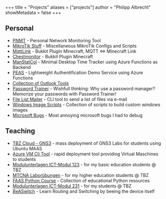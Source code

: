 +++
title = "Projects"
aliases = ["projects"]
author = "Philipp Albrecht"
showMetadata = false
+++

## Personal
 - [PNMT](https://github.com/muqiuq/PNMTD) - Personal Network Monitoring Tool
 - [MikroTik Stuff](https://github.com/muqiuq/mikrotikstuff) - Miscellaneous MikroTik Configs and Scripts
 - [MqttLink](https://github.com/muqiuq/mqttlink) - Bukkit Plugin Minecraft, MQTT <=> Minecraft Link
 - [Chestmonitor](https://github.com/muqiuq/chestmonitor) - Bukkit Plugin Minecraft
 - [ManStatCol](https://github.com/muqiuq/ManStatCol) - Minimal Desktop Time Tracker  using Azure Functions as Backend
 - [PEAS](https://github.com/muqiuq/PEAS) - Lightweight Authentification Demo Service using Azure Functions
 - [Collection of Outlook Tools](https://gitlab.com/muqiuq/phipsisoutlooktools)
 - [Password Trainer](https://gitlab.com/muqiuq/password-trainer) - Wishfull thinking: Why use a password manager? Memorize your passwords with Password Trainer!
 - [File List Mailer](gitlab.com/muqiuq/filelistmailer) - CLI tool to send a list of files via e-mail
 - [Windows Image Scripts](https://gitlab.com/muqiuq/win-image-scripts) - Collection of scripts to build custom windows images
 - [Microsoft Bugs](https://gitlab.com/muqiuq/microsoftbugs/) - Most annoying microsoft bugs I had to debug 

## Teaching
 - [TBZ Cloud - GNS3](https://gitlab.com/ch-tbz-it/Stud/allgemein/tbzcloud-gns3) - mass deployment of GNS3 Labs for students using Ubuntu MAAS
 - [Azure VM Cli Tool](https://github.com/alptbz/azure-vm-service) - rapid deployment tool providing Virtual Maschines to students
 - [Modulunterlagen ICT-Modul 123](https://gitlab.com/alptbz/m123) - for my basic education students @ TBZ
 - [MTCNA Laborübungen](https://gitlab.com/ch-tbz-wb/Stud/NWA/-/tree/main/2_Unterrichtsressourcen/NWA2_MTCNA) - for my higher education students @ TBZ
 - [FAAS Python Course](https://gitlab.com/ch-tbz-wb/Stud/FAAS/-/tree/main/2_Unterrichtsressourcen/B?ref_type=heads) - Collection of educational Python resources
 - [Modulunterlagen ICT-Modul 231](https://gitlab.com/ch-tbz-it/Stud/m231) - for my students @ TBZ
 - [BeASwitch](https://github.com/muqiuq/BeASwitch) - Learn Routing and Switching by beeing the device itself